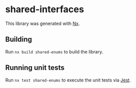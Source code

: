 # shared-interfaces

This library was generated with [Nx](https://nx.dev).

## Building

Run `nx build shared-enums` to build the library.

## Running unit tests

Run `nx test shared-enums` to execute the unit tests via [Jest](https://jestjs.io).
